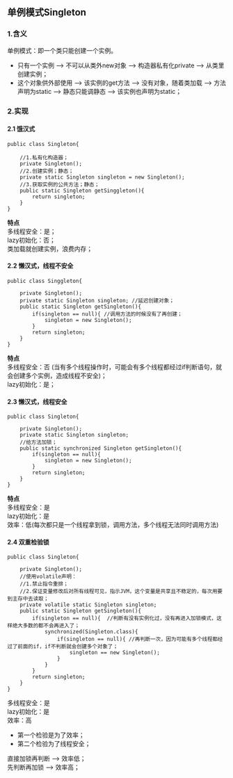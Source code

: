 ## 单例模式Singleton

### 1.含义
单例模式：即一个类只能创建一个实例。       
- 只有一个实例 --> 不可以从类外new对象 --> 构造器私有化private --> 从类里创建实例；     
- 这个对象供外部使用 --> 该实例的get方法 --> 没有对象，随着类加载 --> 方法声明为static --> 静态只能调静态 --> 该实例也声明为static；

### 2.实现
#### 2.1 饿汉式
```
public class Singleton{
    
    //1.私有化构造器；
    private Singleton();
    //2.创建实例；静态；
    private static Singleton singleton = new Singleton();
    //3.获取实例的公共方法；静态；
    public static Singleton getSinggleton(){
        return singleton;
    }
}
```
**特点**       
多线程安全：是；      
lazy初始化：否；       
类加载就创建实例，浪费内存；
#### 2.2 懒汉式，线程不安全
```
public class Singgleton{
    
    private Singleton();
    private static Singleton singleton; //延迟创建对象；
    public static Singleton getSingleton(){
        if(singleton == null){ //调用方法的时候没有了再创建；
            singleton = new Singleton(); 
        }
        return singleton;
    }
}
```
**特点**  
多线程安全：否 (当有多个线程操作时，可能会有多个线程都经过if判断语句，就会创建多个实例，造成线程不安全)；    
lazy初始化：是；
#### 2.3 懒汉式，线程安全
```
public class Singleton{
    
    private Singleton();
    private static Singleton singleton;
    //给方法加锁；
    public static synchronized Singleton getSingleton(){
        if(singleton == null){
            singleton = new Singleton();
        }
        return singleton;
    }
}
```
**特点**  
多线程安全：是       
lazy初始化：是      
效率：低(每次都只是一个线程拿到锁，调用方法，多个线程无法同时调用方法)
#### 2.4 双重检验锁
```
public class Singleton{
    
    private Singleton();
    //使用volatile声明：
    //1.禁止指令重排；
    //2.保证变量修改后对所有线程可见，指示JVM，这个变量是共享且不稳定的，每次用要到主存中去读取；
    private volatile static Singleton singleton;
    public static Singleton getSingleton(){
        if(singleton == null){  //判断有没有实例化过，没有再进入加锁模式，这样绝大多数的都不会再进入了；
            synchronized(Singleton.class){
                if(singleton == null){ //再判断一次，因为可能有多个线程都经过了前面的if，if不判断就会创建多个对象了；
                    singleton == new Singleton();
                }
            }
        }
        return singleton;
    }
}
```
多线程安全：是        
lazy初始化：是      
效率：高       
- 第一个检验是为了效率；
- 第二个检验为了线程安全；

直接加锁再判断 --> 效率低；      
先判断再加锁   --> 效率高；
